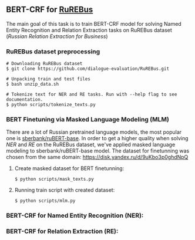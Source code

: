 ## BERT-CRF for [RuREBus](https://github.com/dialogue-evaluation/RuREBus.git)

The main goal of this task is to train BERT-CRF model for solving Named Entity Recognition and Relation Extraction tasks
on RuREBus dataset (_Russian Relation Extraction for Business_)

### RuREBus dataset preprocessing

```shell
# Downloading RuREBus dataset
$ git clone https://github.com/dialogue-evaluation/RuREBus.git

# Unpacking train and test files
$ bash unzip_data.sh

# Tokenize text for NER and RE tasks. Run with --help flag to see documentation.
$ python scripts/tokenize_texts.py
```

### BERT Finetuning via Masked Language Modeling (MLM)

There are a lot of Russian pretrained language models, the most popular one is
[sberbank/ruBERT-base](https://huggingface.co/sberbank-ai/ruBert-base). In order to get a higher quality when solving
_NER_ and _RE_ on the RuREBus dataset, we've applied masked language modeling to sberbank/ruBERT-base model.
The dataset for finetunning was chosen from the same domain: https://disk.yandex.ru/d/9uKbo3p0ghdNpQ

1. Create masked dataset for BERT finetunning:
   ```shell
   $ python scripts/mask_texts.py 
   ```
2. Running train script with created dataset:
   ```shell
   $ python scripts/mlm.py
   ```

### BERT-CRF for Named Entity Recognition (NER):

### BERT-CRF for Relation Extraction (RE):

